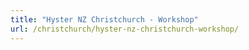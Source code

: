 ```yaml
---
title: "Hyster NZ Christchurch - Workshop"
url: /christchurch/hyster-nz-christchurch-workshop/
---
```

